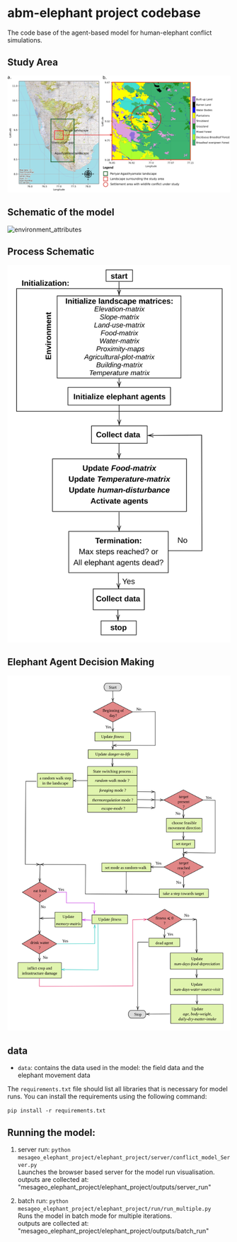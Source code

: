 # abm-elephant project codebase

The code base of the agent-based model for human-elephant conflict simulations.

## Study Area
![environment_attributes](outputs/study_area_map.png)

## Schematic of the model
![environment_attributes](outputs/grid_layers.png)

## Process Schematic
![process_schematic](outputs/process_schedule.png)

## Elephant Agent Decision Making
![elephant_agent_decision_making](outputs/elephant-agent-decision-making.png)

## data 

- `data`: contains the data used in the model: the field data and the elephant movement data


The `requirements.txt` file should list all libraries that is necessary for model runs. You can install the requirements using the following command: 

```pip install -r requirements.txt```

## Running the model:

1. server run: ```python mesageo_elephant_project/elephant_project/server/conflict_model_Server.py``` \
    Launches the browser based server for the model run visualisation. \
    outputs are collected at: "mesageo_elephant_project/elephant_project/outputs/server_run" 

2. batch run: ```python mesageo_elephant_project/elephant_project/run/run_multiple.py``` \
    Runs the model in batch mode for multiple iterations. \
    outputs are collected at: "mesageo_elephant_project/elephant_project/outputs/batch_run" 
